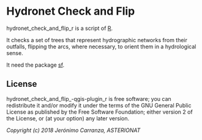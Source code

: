 # Hydronet Check and Flip

hydronet_check_and_flip_r is a script of [R](https://www.r-project.org/).

It checks a set of trees that represent hydrographic networks from their outfalls, flipping the arcs, where necessary, to orient them in a hydrological sense. 

It need the package [sf](https://cran.r-project.org/package=sf).

## License

hydronet_check_and_flip_-qgis-plugin_r is free software; you can redistribute it and/or modify it under the terms of the GNU General Public License as published by the Free Software Foundation; either version 2 of the License, or (at your option) any later version.


_Copyright (c) 2018 Jerónimo Carranza, ASTERIONAT_
